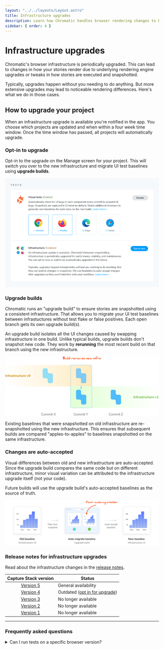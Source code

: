 ```yaml
---
layout: "../../layouts/Layout.astro"
title: Infrastructure upgrades
description: Learn how Chromatic handles browser rendering changes to be minimally disruptive
sidebar: { order: 4 }
---
```


# Infrastructure upgrades

Chromatic's browser infrastructure is periodically upgraded. This can lead to changes in how your stories render due to underlying rendering engine upgrades or tweaks in how stories are executed and snapshotted.

Typically, upgrades happen without you needing to do anything. But more extensive upgrades may lead to noticeable rendering differences. Here's what we do in those cases.

## How to upgrade your project

When an infrastructure upgrade is available you're notified in the app. You choose which projects are updated and when within a four week time window. Once the time window has passed, all projects will automatically upgrade.

### Opt-in to upgrade

Opt-in to the upgrade on the Manage screen for your project. This will switch you over to the new infrastructure and migrate UI test baselines using **upgrade builds**.

![Opt-in to infrastructure upgrade](../../images/managescreen-infrastructure-upgrade.png)

### Upgrade builds

Chromatic runs an "upgrade build" to ensure stories are snapshotted using a consistent infrastructure. That allows you to migrate your UI test baselines between infrastuctures without test flake or false positives. Each open branch gets its own upgrade build(s).

An upgrade build isolates all the UI changes caused by swapping infrastructure in one build. Unlike typical builds, upgrade builds don't snapshot new code. They work by **rerunning** the most recent build on that branch using the new infrastructure.

![Upgrade builds](../../images/infrastructure-upgrades-flow.png)

Existing baselines that were snapshotted on old infrastructure are re-snapshotted using the new infrastructure. This ensures that subsequent builds are compared "apples-to-apples" to baselines snapshotted on the same infrastructure.

### Changes are auto-accepted

Visual differences between old and new infrastructure are auto-accepted. Since the upgrade build compares the same code but on different infrastructure, minor visual variation can be attributed to the infrastructure upgrade itself (not your code).

Future builds will use the upgrade build's auto-accepted baselines as the source of truth.

![Auto-accept changes](../../images/infrastructure-upgrades-auto-accept.png)

### Release notes for infrastructure upgrades

Read about the infrastructure changes in the [release notes](/docs/infrastructure-release-notes).

|                   Capture Stack version                   | Status                                              |
| :-------------------------------------------------------: | --------------------------------------------------- |
| [Version 5](/docs/infrastructure-release-notes#version-5) | General availability                                |
| [Version 4](/docs/infrastructure-release-notes#version-4) | Outdated ([opt in for upgrade](#opt-in-to-upgrade)) |
| [Version 3](/docs/infrastructure-release-notes#version-3) | No longer available                                 |
| [Version 2](/docs/infrastructure-release-notes#version-2) | No longer available                                 |
| [Version 1](/docs/infrastructure-release-notes#version-1) | No longer available                                 |

---

### Frequently asked questions

<details>
<summary>Can I run tests on a specific browser version?</summary>

Chromatic does not support running tests on specific browser versions.
With each infrastructure upgrade, our goal is to provide you with the latest stable browser versions, enabling a consistently flake-free testing environment while simplifying our infrastructure and customer support.

Read our [documentation](/docs/browsers) to learn more about enabling additional browsers.

</details>
